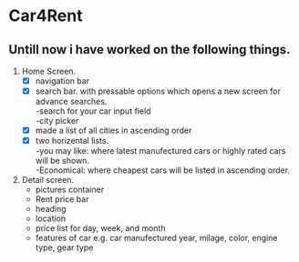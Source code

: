# Car4Rent
## Untill now i have worked on the following things.

1. Home Screen.  
   - [x] navigation bar  
   - [x] search bar. with pressable options which opens a new screen for advance searches.  
   -search for your car input field  
   -city picker
   - [x] made a list of all cities in ascending order 
   - [x] two horizental lists.  
     -you may like: where latest manufectured cars or highly rated cars will be shown.  
     -Economical: where cheapest cars will be listed in ascending order.
2. Detail screen.  
    - pictures container
    - Rent price bar
    - heading
    - location
    - price list for day, week, and month
    - features of car e.g. car manufectured year, milage, color, engine type, gear type
 
